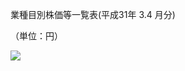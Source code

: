 業種目別株価等一覧表(平成31年 $3.4$ 月分)

（単位：円）

![](https://www.nta.go.jp/tmp/60c01e56-c5e6-4470-b436-da8f1134bfeb/images/ce28a456f655e3a79c2ca41c7f4218157b15b87ed0568e00329dc9b481903284.jpg)